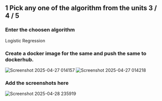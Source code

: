 ## 1 Pick any one of the algorithm from the units 3 / 4 / 5
###  Enter the choosen algorithm
Logistic Regression
###  Create a docker image for the same and push the same to dockerhub.
![Screenshot 2025-04-27 014157](https://github.com/user-attachments/assets/6b725b7b-7781-4057-8835-13b0e3720aa8)
![Screenshot 2025-04-27 014218](https://github.com/user-attachments/assets/bc959622-65d7-4bd3-813d-8e8d411a4efb)
###  Add the screenshots here
![Screenshot 2025-04-28 235919](https://github.com/user-attachments/assets/d46a4335-4e6e-42b1-aeab-b399a1912f81)
